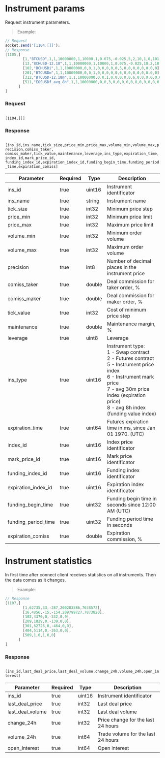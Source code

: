 
# Instrument params

Request instrument parameters.

> Example:

```javascript
// Request
socket.send('[1104,[]]');
// Response
[1105,[
        [1,"BTCUSD",1,1,10000000,1,10000,1,0.075,-0.025,5,2,10,1,0,101,201,501,0,14400,28800,0],
        [13,"BCHUSD-12.18",1,1,10000000,1,10000,1,0.075,-0.025,10,2,10,2,1545998400000,102,313,0,402,0,0,0.1],
        [102,"BCHUSDi",1,1,10000000,0,0,1,0,0,0,0,0,5,0,0,0,0,0,0,0,0],
        [201,"BTCUSDm",1,1,10000000,0,0,1,0,0,0,0,0,6,0,0,0,0,0,0,0,0],
        [312,"BTCUSD-12.18m",1,1,10000000,0,0,1,0,0,0,0,0,6,0,0,0,0,0,0,0,0],
        [511,"EOSUSDf_avg_8h",1,1,10000000,0,0,3,0,0,0,0,0,8,0,0,0,0,0,0,0,0]
      ]
]
```

### Request

<code>
[1104,[]]
</code>

### Response

<code>
[ins_id,ins_name,tick_size,price_min,price_max,volume_min,volume_max,precision,comiss_taker,
comiss_maker,tick_value,maintenance,leverage,ins_type,expiration_time,index_id,mark_price_id,
funding_index_id,expiration_index_id,funding_begin_time,funding_period_time,expiration_comiss]
</code>

Parameter | Required | Type | Description
--------- | ------- | ----- | -----------
ins_id | true | uint16 | Instrument identificator
ins_name | true | string | Instrument name
tick_size | true | int32 | Minimum price step
price_min | true | int32 | Minimum price limit
price_max | true | int32 | Maximum price limit
volume_min | true | int32 | Minimum order volume
volume_max | true | int32 | Maximum order volume
precision | true | int8 | Number of decimal places in the instrument price
comiss_taker | true | double | Deal commission for taker order, %
comiss_maker | true | double | Deal commission for maker order, %
tick_value | true | int32 | Cost of minimum price step
maintenance | true | double | Maintenance margin, %
leverage | true | uint8 | Leverage
ins_type | true | uint16 | Instrument type: <br>1 - Swap contract<br>2 - Futures contract<br>5 - Instrument price index<br>6 - Instrument mark price<br>7 - avg 30m price index (expiration price)<br>8 - avg 8h index (funding value index)
expiration_time | true | uint64 | Futures expiration time in ms, since Jan 01 1970. (UTC)
index_id | true | uint16 | Index price identificator
mark_price_id | true | uint16 | Mark price identificator
funding_index_id | true | uint16 | Funding index identificator
expiration_index_id | true | uint16 | Expiration index identificator
funding_begin_time | true | uint32 | Funding begin time in seconds since 12:00 AM (UTC)
funding_period_time | true | uint32 | Funding period time in seconds  
expiration_comiss | true | double | Expiration commission, %

# Instrument statistics

In first time after connect client receives statistics on all instruments. Then the data comes as it changes.

> Example:

```javascript
// Response
[1107,[
        [1,62735,33,-287,200203586,7638572],
        [16,4856,-15,-154,209799727,7873820],
        [102,4370,0,-332,0,0],
        [209,1829,0,-139,0,0],
        [301,62725,0,-464,0,0],
        [404,5114,0,-263,0,0],
        [509,1,0,1,0,0]
      ]
]
```

### Response

<code>
[ins_id,last_deal_price,last_deal_volume,change_24h,volume_24h,open_interest]
</code>

Parameter | Required | Type | Description
--------- | ------- | ----- | -----------
ins_id | true | uint16 | Instrument identificator
last_deal_price | true | int32 | Last deal price
last_deal_volume | true | int32 | Last deal volume
change_24h | true | int32 | Price change for the last 24 hours
volume_24h | true | int64 | Trade volume for the last 24 hours
open_interest | true | int64 | Open interest














